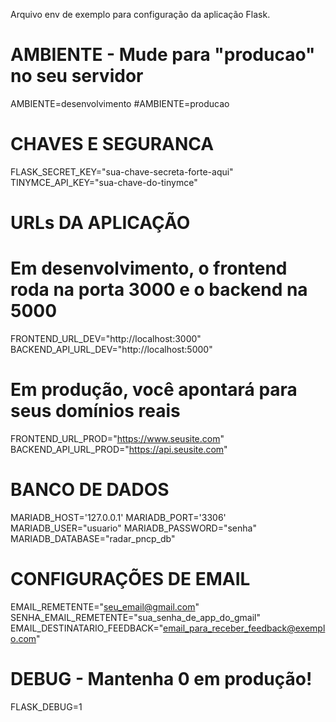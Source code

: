 Arquivo env de exemplo para configuração da aplicação Flask.

# AMBIENTE - Mude para "producao" no seu servidor
AMBIENTE=desenvolvimento
#AMBIENTE=producao

# CHAVES E SEGURANCA
FLASK_SECRET_KEY="sua-chave-secreta-forte-aqui"
TINYMCE_API_KEY="sua-chave-do-tinymce"

# URLs DA APLICAÇÃO
# Em desenvolvimento, o frontend roda na porta 3000 e o backend na 5000
FRONTEND_URL_DEV="http://localhost:3000"
BACKEND_API_URL_DEV="http://localhost:5000"

# Em produção, você apontará para seus domínios reais
FRONTEND_URL_PROD="https://www.seusite.com"
BACKEND_API_URL_PROD="https://api.seusite.com"

# BANCO DE DADOS
MARIADB_HOST='127.0.0.1'
MARIADB_PORT='3306'
MARIADB_USER="usuario"
MARIADB_PASSWORD="senha"
MARIADB_DATABASE="radar_pncp_db"

# CONFIGURAÇÕES DE EMAIL
EMAIL_REMETENTE="seu_email@gmail.com"
SENHA_EMAIL_REMETENTE="sua_senha_de_app_do_gmail"
EMAIL_DESTINATARIO_FEEDBACK="email_para_receber_feedback@exemplo.com"

# DEBUG - Mantenha 0 em produção!
FLASK_DEBUG=1